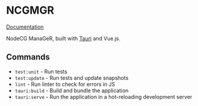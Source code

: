 # NCGMGR

[Documentation](http://ncgmgr.readthedocs.io/)

NodeCG ManaGeR, built with [Tauri](https://tauri.app/) and Vue.js.

## Commands

- `test:unit` - Run tests
- `test:update` - Run tests and update snapshots
- `lint` - Run linter to check for errors in JS
- `tauri:build` - Build and bundle the application
- `tauri:serve` - Run the application in a hot-reloading development server
